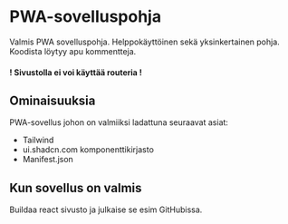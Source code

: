 # PWA-sovelluspohja

Valmis PWA sovelluspohja. Helppokäyttöinen sekä yksinkertainen pohja. Koodista löytyy apu kommentteja.

#### ! Sivustolla ei voi käyttää routeria !

## Ominaisuuksia

PWA-sovellus johon on valmiiksi ladattuna seuraavat asiat:
- Tailwind
- ui.shadcn.com komponenttikirjasto
- Manifest.json

## Kun sovellus on valmis

Buildaa react sivusto ja julkaise se esim GitHubissa.
